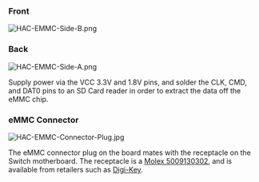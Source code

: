 ### Front

![HAC-EMMC-Side-B.png](HAC-EMMC-Side-B.png "HAC-EMMC-Side-B.png")

### Back

![HAC-EMMC-Side-A.png](HAC-EMMC-Side-A.png "HAC-EMMC-Side-A.png")

Supply power via the VCC 3.3V and 1.8V pins, and solder the CLK, CMD,
and DAT0 pins to an SD Card reader in order to extract the data off the
eMMC chip.

### eMMC Connector

![HAC-EMMC-Connector-Plug.jpg](HAC-EMMC-Connector-Plug.jpg
"HAC-EMMC-Connector-Plug.jpg")

The eMMC connector plug on the board mates with the receptacle on the
Switch motherboard. The receptacle is a
[Molex 5009130302](http://www.molex.com/molex/products/datasheet.jsp?part=active/5009130302_PCB_RECEPTACLES.xml&channel=Products&Lang=en-US),
and is available from retailers such as
[Digi-Key](https://www.digikey.com/product-detail/en/molex-llc/5009130302/WM6833CT-ND/3045233).
